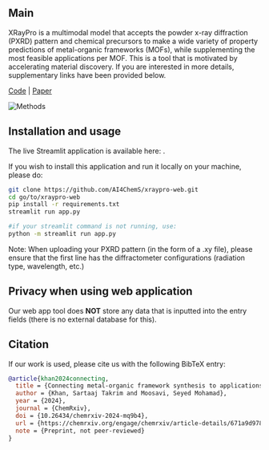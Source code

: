 ## Main
XRayPro is a multimodal model that accepts the powder x-ray diffraction (PXRD) pattern and chemical precursors to make a wide variety of property predictions of metal-organic frameworks (MOFs), while supplementing the most feasible applications per MOF. This is a tool that is motivated by accelerating material discovery. If you are interested in more details, supplementary links have been provided below.

[Code](https://github.com/AI4ChemS/XRayPro) | [Paper](https://chemrxiv.org/engage/chemrxiv/article-details/671a9d9783f22e42140f2df6)

![Methods](https://github.com/user-attachments/assets/fb2256ba-64cb-4ab4-8391-a1909b1ef576)

## Installation and usage
The live Streamlit application is available here: <URL>.

If you wish to install this application and run it locally on your machine, please do:

```bash
git clone https://github.com/AI4ChemS/xraypro-web.git
cd go/to/xraypro-web
pip install -r requirements.txt
streamlit run app.py

#if your streamlit command is not running, use:
python -m streamlit run app.py
```

Note: When uploading your PXRD pattern (in the form of a .xy file), please ensure that the first line has the diffractometer configurations (radiation type, wavelength, etc.)

## Privacy when using web application
Our web app tool does **NOT** store any data that is inputted into the entry fields (there is no external database for this).

## Citation
If our work is used, please cite us with the following BibTeX entry:
```bibtex
@article{khan2024connecting,
  title = {Connecting metal-organic framework synthesis to applications with a self-supervised multimodal model},
  author = {Khan, Sartaaj Takrim and Moosavi, Seyed Mohamad},
  year = {2024},
  journal = {ChemRxiv},
  doi = {10.26434/chemrxiv-2024-mq9b4},
  url = {https://chemrxiv.org/engage/chemrxiv/article-details/671a9d9783f22e42140f2df6},
  note = {Preprint, not peer-reviewed}
}

